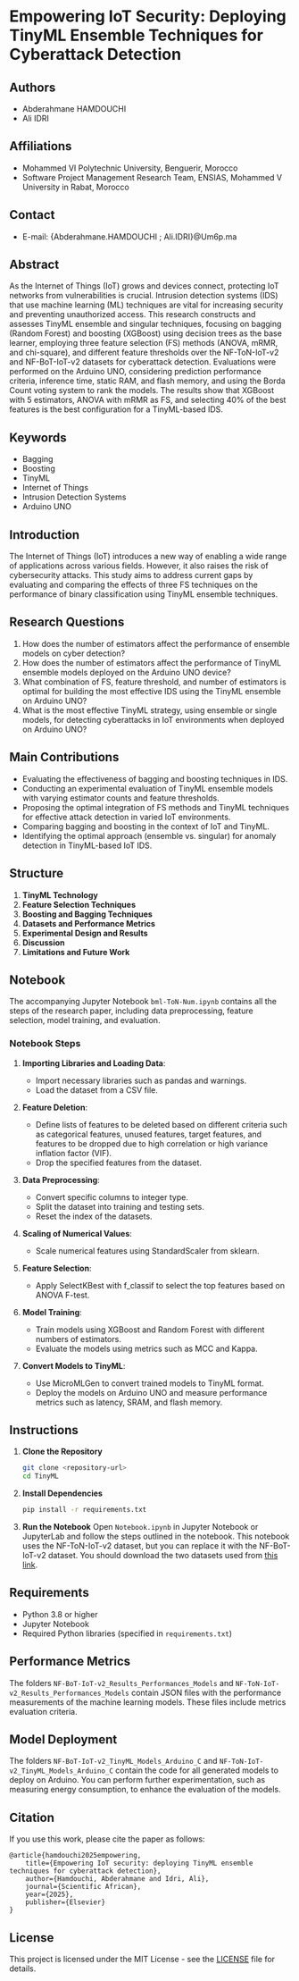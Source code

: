 # Empowering IoT Security: Deploying TinyML Ensemble Techniques for Cyberattack Detection

## Authors
- Abderahmane HAMDOUCHI
- Ali IDRI

## Affiliations
- Mohammed VI Polytechnic University, Benguerir, Morocco
- Software Project Management Research Team, ENSIAS, Mohammed V University in Rabat, Morocco

## Contact
- E-mail: {Abderahmane.HAMDOUCHI ; Ali.IDRI}@Um6p.ma

## Abstract
As the Internet of Things (IoT) grows and devices connect, protecting IoT networks from vulnerabilities is crucial. Intrusion detection systems (IDS) that use machine learning (ML) techniques are vital for increasing security and preventing unauthorized access. This research constructs and assesses TinyML ensemble and singular techniques, focusing on bagging (Random Forest) and boosting (XGBoost) using decision trees as the base learner, employing three feature selection (FS) methods (ANOVA, mRMR, and chi-square), and different feature thresholds over the NF-ToN-IoT-v2 and NF-BoT-IoT-v2 datasets for cyberattack detection. Evaluations were performed on the Arduino UNO, considering prediction performance criteria, inference time, static RAM, and flash memory, and using the Borda Count voting system to rank the models. The results show that XGBoost with 5 estimators, ANOVA with mRMR as FS, and selecting 40% of the best features is the best configuration for a TinyML-based IDS.

## Keywords
- Bagging
- Boosting
- TinyML
- Internet of Things
- Intrusion Detection Systems
- Arduino UNO

## Introduction
The Internet of Things (IoT) introduces a new way of enabling a wide range of applications across various fields. However, it also raises the risk of cybersecurity attacks. This study aims to address current gaps by evaluating and comparing the effects of three FS techniques on the performance of binary classification using TinyML ensemble techniques.

## Research Questions
1. How does the number of estimators affect the performance of ensemble models on cyber detection?
2. How does the number of estimators affect the performance of TinyML ensemble models deployed on the Arduino UNO device?
3. What combination of FS, feature threshold, and number of estimators is optimal for building the most effective IDS using the TinyML ensemble on Arduino UNO?
4. What is the most effective TinyML strategy, using ensemble or single models, for detecting cyberattacks in IoT environments when deployed on Arduino UNO?

## Main Contributions
- Evaluating the effectiveness of bagging and boosting techniques in IDS.
- Conducting an experimental evaluation of TinyML ensemble models with varying estimator counts and feature thresholds.
- Proposing the optimal integration of FS methods and TinyML techniques for effective attack detection in varied IoT environments.
- Comparing bagging and boosting in the context of IoT and TinyML.
- Identifying the optimal approach (ensemble vs. singular) for anomaly detection in TinyML-based IoT IDS.

## Structure
1. **TinyML Technology**
2. **Feature Selection Techniques**
3. **Boosting and Bagging Techniques**
4. **Datasets and Performance Metrics**
5. **Experimental Design and Results**
6. **Discussion**
7. **Limitations and Future Work**

## Notebook
The accompanying Jupyter Notebook `bml-ToN-Num.ipynb` contains all the steps of the research paper, including data preprocessing, feature selection, model training, and evaluation.

### Notebook Steps
1. **Importing Libraries and Loading Data**:
    - Import necessary libraries such as pandas and warnings.
    - Load the dataset from a CSV file.

2. **Feature Deletion**:
    - Define lists of features to be deleted based on different criteria such as categorical features, unused features, target features, and features to be dropped due to high correlation or high variance inflation factor (VIF).
    - Drop the specified features from the dataset.

3. **Data Preprocessing**:
    - Convert specific columns to integer type.
    - Split the dataset into training and testing sets.
    - Reset the index of the datasets.

4. **Scaling of Numerical Values**:
    - Scale numerical features using StandardScaler from sklearn.

5. **Feature Selection**:
    - Apply SelectKBest with f_classif to select the top features based on ANOVA F-test.

6. **Model Training**:
    - Train models using XGBoost and Random Forest with different numbers of estimators.
    - Evaluate the models using metrics such as MCC and Kappa.

7. **Convert Models to TinyML**:
    - Use MicroMLGen to convert trained models to TinyML format.
    - Deploy the models on Arduino UNO and measure performance metrics such as latency, SRAM, and flash memory.

## Instructions
1. **Clone the Repository**
   ```sh
   git clone <repository-url>
   cd TinyML
   ```

2. **Install Dependencies**
   ```sh
   pip install -r requirements.txt
   ```

3. **Run the Notebook**
Open `Notebook.ipynb` in Jupyter Notebook or JupyterLab and follow the steps outlined in the notebook. This notebook uses the NF-ToN-IoT-v2 dataset, but you can replace it with the NF-BoT-IoT-v2 dataset. You should download the two datasets used from [this link](https://staff.itee.uq.edu.au/marius/NIDS_datasets/).

## Requirements
- Python 3.8 or higher
- Jupyter Notebook
- Required Python libraries (specified in `requirements.txt`)
## Performance Metrics
The folders `NF-BoT-IoT-v2_Results_Performances_Models` and `NF-ToN-IoT-v2_Results_Performances_Models` contain JSON files with the performance measurements of the machine learning models. These files include metrics evaluation criteria.
## Model Deployment
The folders `NF-BoT-IoT-v2_TinyML_Models_Arduino_C` and `NF-ToN-IoT-v2_TinyML_Models_Arduino_C` contain the code for all generated models to deploy on Arduino. You can perform further experimentation, such as measuring energy consumption, to enhance the evaluation of the models.

## Citation
If you use this work, please cite the paper as follows:
```
@article{hamdouchi2025empowering,
    title={Empowering IoT security: deploying TinyML ensemble techniques for cyberattack detection},
    author={Hamdouchi, Abderahmane and Idri, Ali},
    journal={Scientific African},
    year={2025},
    publisher={Elsevier}
}
```

## License
This project is licensed under the MIT License - see the [LICENSE](LICENSE) file for details.